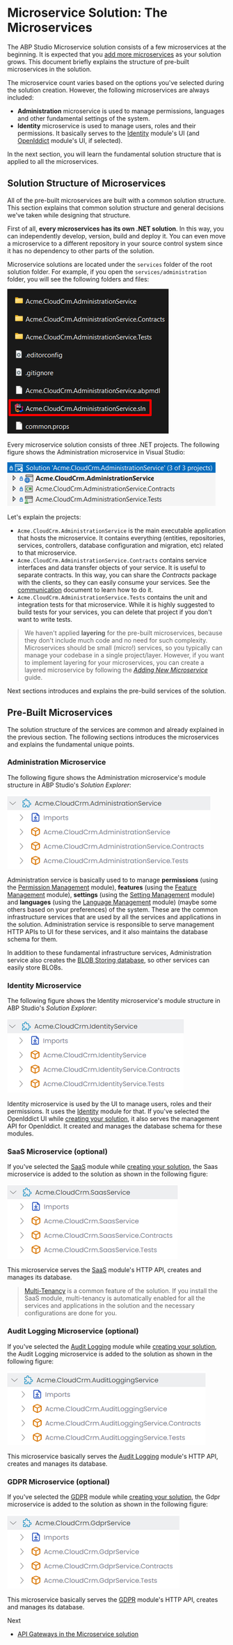 # Microservice Solution: The Microservices

The ABP Studio Microservice solution consists of a few microservices at the beginning. It is expected that you [add more microservices](guides/add-new-microservice.md) as your solution grows. This document briefly explains the structure of pre-built microservices in the solution.

The microservice count varies based on the options you've selected during the solution creation. However, the following microservices are always included:

* **Administration** microservice is used to manage permissions, languages and other fundamental settings of the system.
* **Identity** microservice is used to manage users, roles and their permissions. It basically serves to the [Identity](../../../modules/identity.md) module's UI (and [OpenIddict](../../../modules/openiddict.md) module's UI, if selected).

In the next section, you will learn the fundamental solution structure that is applied to all the microservices.

## Solution Structure of Microservices

All of the pre-built microservices are built with a common solution structure. This section explains that common solution structure and general decisions we've taken while designing that structure.

First of all, **every microservices has its own .NET solution**. In this way, you can independently develop, version, build and deploy it. You can even move a microservice to a different repository in your source control system since it has no dependency to other parts of the solution.

Microservice solutions are located under the `services` folder of the root solution folder. For example, if you open the `services/administration` folder, you will see the following folders and files:

![administration-microservice-in-file-system](images/administration-microservice-in-file-system.png)

Every microservice solution consists of three .NET projects. The following figure shows the Administration microservice in Visual Studio:

![administration-microservice-in-visual-studio](images/administration-microservice-in-visual-studio.png)

Let's explain the projects:

* `Acme.CloudCrm.AdministrationService` is the main executable application that hosts the microservice. It contains everything (entities, repositories, services, controllers, database configuration and migration, etc) related to that microservice.
* `Acme.CloudCrm.AdministrationService.Contracts` contains service interfaces and data transfer objects of your service. It is useful to separate contracts. In this way, you can share the *Contracts* package with the clients, so they can easily consume your services. See the [communication](communication.md) document to learn how to do it.
* `Acme.CloudCrm.AdministrationService.Tests` contains the unit and integration tests for that microservice. While it is highly suggested to build tests for your services, you can delete that project if you don't want to write tests.

> We haven't applied **layering** for the pre-built microservices, because they don't include much code and no need for such complexity. Microservices should be small (micro!) services, so you typically can manage your codebase in a single project/layer. However, if you want to implement layering for your microservices, you can create a layered microservice by following the *[Adding New Microservice](guides/add-new-microservice.md)* guide.

Next sections introduces and explains the pre-build services of the solution.

## Pre-Built Microservices

The solution structure of the services are common and already explained in the previous section. The following sections introduces the microservices and explains the fundamental unique points.

### Administration Microservice

The following figure shows the Administration microservice's module structure in ABP Studio's *Solution Explorer*:

![administration-microservice-in-solution-explorer](images/administration-microservice-in-solution-explorer.png)

Administration service is basically used to to manage **permissions** (using the [Permission Management](https://docs.abp.io/en/abp/latest/Modules/Permission-Management) module), **features** (using the [Feature Management](https://docs.abp.io/en/abp/latest/Modules/Feature-Management) module), **settings** (using the [Setting Management](https://docs.abp.io/en/abp/latest/Modules/Setting-Management) module) and **languages** (using the [Language Management](../../../modules/language-management.md) module) (maybe some others based on your preferences) of the system. These are the common infrastructure services that are used by all the services and applications in the solution. Administration service is responsible to serve management HTTP APIs to UI for these services, and it also maintains the database schema for them.

In addition to these fundamental infrastructure services, Administration service also creates the [BLOB Storing database](https://docs.abp.io/en/abp/latest/Blob-Storing-Database), so other services can easily store BLOBs.

### Identity Microservice

The following figure shows the Identity microservice's module structure in ABP Studio's *Solution Explorer*:

![identity-microservice-in-solution-explorer](images/identity-microservice-in-solution-explorer.png)

Identity microservice is used by the UI to manage users, roles and their permissions. It uses the [Identity](../../../modules/identity.md) module for that. If you've selected the OpenIddict UI while [creating your solution](../../quick-starts/microservice.md), it also serves the management API for OpenIddict. It created and manages the database schema for these modules.

### SaaS Microservice (optional)

If you've selected the [SaaS](../../../modules/saas.md) module while [creating your solution](../../quick-starts/microservice.md), the Saas microservice is added to the solution as shown in the following figure:

![saas-microservice-in-solution-explorer](images/saas-microservice-in-solution-explorer.png)

This microservice serves the [SaaS](../../../modules/saas.md) module's HTTP API, creates and manages its database.

> [Multi-Tenancy](https://docs.abp.io/en/abp/latest/Multi-Tenancy) is a common feature of the solution. If you install the SaaS module, multi-tenancy is automatically enabled for all the services and applications in the solution and the necessary configurations are done for you.

### Audit Logging Microservice (optional)

If you've selected the [Audit Logging](../../../modules/audit-logging.md) module while [creating your solution](../../quick-starts/microservice.md), the Audit Logging microservice is added to the solution as shown in the following figure:

![audit-logging-microservice-in-solution-explorer](images/audit-logging-microservice-in-solution-explorer.png)

This microservice basically serves the [Audit Logging](../../../modules/audit-logging.md) module's HTTP API, creates and manages its database.

### GDPR Microservice (optional)

If you've selected the [GDPR](../../../modules/gdpr.md) module while [creating your solution](../../quick-starts/microservice.md), the Gdpr microservice is added to the solution as shown in the following figure:

![gdpr-microservice-in-solution-explorer](images/gdpr-microservice-in-solution-explorer.png)

This microservice basically serves the [GDPR](../../../modules/gdpr.md) module's HTTP API, creates and manages its database.

Next

* [API Gateways in the Microservice solution](api-gateways.md)
